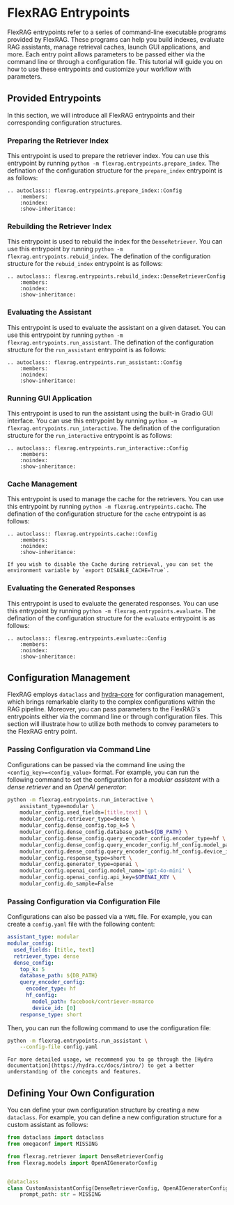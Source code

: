 # FlexRAG Entrypoints
FlexRAG entrypoints refer to a series of command-line executable programs provided by FlexRAG. These programs can help you build indexes, evaluate RAG assistants, manage retrieval caches, launch GUI applications, and more. Each entry point allows parameters to be passed either via the command line or through a configuration file. This tutorial will guide you on how to use these entrypoints and customize your workflow with parameters.

## Provided Entrypoints
In this section, we will introduce all FlexRAG entrypoints and their corresponding configuration structures.

### Preparing the Retriever Index
This entrypoint is used to prepare the retriever index. You can use this entrypoint by running `python -m flexrag.entrypoints.prepare_index`.
The defination of the configuration structure for the `prepare_index` entrypoint is as follows:

```{eval-rst}
.. autoclass:: flexrag.entrypoints.prepare_index::Config
    :members:
    :noindex:
    :show-inheritance:
```

### Rebuilding the Retriever Index
This entrypoint is used to rebuild the index for the `DenseRetriever`. You can use this entrypoint by running `python -m flexrag.entrypoints.rebuid_index`.
The defination of the configuration structure for the `rebuid_index` entrypoint is as follows:

```{eval-rst}
.. autoclass:: flexrag.entrypoints.rebuild_index::DenseRetrieverConfig
    :members:
    :noindex:
    :show-inheritance:
```

### Evaluating the Assistant
This entrypoint is used to evaluate the assistant on a given dataset. You can use this entrypoint by running `python -m flexrag.entrypoints.run_assistant`.
The defination of the configuration structure for the `run_assistant` entrypoint is as follows:

```{eval-rst}
.. autoclass:: flexrag.entrypoints.run_assistant::Config
    :members:
    :noindex:
    :show-inheritance:
```

### Running GUI Application
This entrypoint is used to run the assistant using the built-in Gradio GUI interface. You can use this entrypoint by running `python -m flexrag.entrypoints.run_interactive`.
The defination of the configuration structure for the `run_interactive` entrypoint is as follows:

```{eval-rst}
.. autoclass:: flexrag.entrypoints.run_interactive::Config
    :members:
    :noindex:
    :show-inheritance:
```

### Cache Management
This entrypoint is used to manage the cache for the retrievers. You can use this entrypoint by running `python -m flexrag.entrypoints.cache`.
The defination of the configuration structure for the `cache` entrypoint is as follows:

```{eval-rst}
.. autoclass:: flexrag.entrypoints.cache::Config
    :members:
    :noindex:
    :show-inheritance:
```

```{tip}
If you wish to disable the Cache during retrieval, you can set the environment variable by `export DISABLE_CACHE=True`.
```

### Evaluating the Generated Responses
This entrypoint is used to evaluate the generated responses. You can use this entrypoint by running `python -m flexrag.entrypoints.evaluate`.
The defination of the configuration structure for the `evaluate` entrypoint is as follows:

```{eval-rst}
.. autoclass:: flexrag.entrypoints.evaluate::Config
    :members:
    :noindex:
    :show-inheritance:
```


## Configuration Management
FlexRAG employs `dataclass` and [hydra-core](https://github.com/facebookresearch/hydra) for configuration management, which brings remarkable clarity to the complex configurations within the RAG pipeline. Moreover, you can pass parameters to the FlexRAG's entrypoints either via the command line or through configuration files. This section will illustrate how to utilize both methods to convey parameters to the FlexRAG entry point.

### Passing Configuration via Command Line
Configurations can be passed via the command line using the `<config_key>=<config_value>` format. For example, you can run the following command to set the configuration for a *modular assistant* with a *dense retriever* and an *OpenAI generator*:
```bash
python -m flexrag.entrypoints.run_interactive \
    assistant_type=modular \
    modular_config.used_fields=[title,text] \
    modular_config.retriever_type=dense \
    modular_config.dense_config.top_k=5 \
    modular_config.dense_config.database_path=${DB_PATH} \
    modular_config.dense_config.query_encoder_config.encoder_type=hf \
    modular_config.dense_config.query_encoder_config.hf_config.model_path='facebook/contriever-msmarco' \
    modular_config.dense_config.query_encoder_config.hf_config.device_id=[0] \
    modular_config.response_type=short \
    modular_config.generator_type=openai \
    modular_config.openai_config.model_name='gpt-4o-mini' \
    modular_config.openai_config.api_key=$OPENAI_KEY \
    modular_config.do_sample=False
```

### Passing Configuration via Configuration File
Configurations can also be passed via a `YAML` file. For example, you can create a `config.yaml` file with the following content:
```yaml
assistant_type: modular
modular_config:
  used_fields: [title, text]
  retriever_type: dense
  dense_config:
    top_k: 5
    database_path: ${DB_PATH}
    query_encoder_config:
      encoder_type: hf
      hf_config:
        model_path: facebook/contriever-msmarco
        device_id: [0]
    response_type: short
```

Then, you can run the following command to use the configuration file:
```bash
python -m flexrag.entrypoints.run_assistant \
    --config-file config.yaml
```

```{tip}
For more detailed usage, we recommend you to go through the [Hydra documentation](https://hydra.cc/docs/intro/) to get a better understanding of the concepts and features.
```



## Defining Your Own Configuration
You can define your own configuration structure by creating a new `dataclass`. For example, you can define a new configuration structure for a custom assistant as follows:

```python
from dataclass import dataclass
from omegaconf import MISSING

from flexrag.retriever import DenseRetrieverConfig
from flexrag.models import OpenAIGeneratorConfig


@dataclass
class CustomAssistantConfig(DenseRetrieverConfig, OpenAIGeneratorConfig):
    prompt_path: str = MISSING

```
